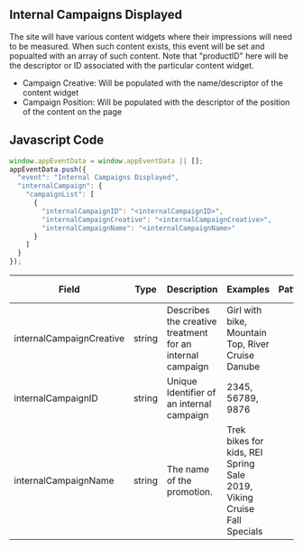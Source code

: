 ## Internal Campaigns Displayed

The site will have various content widgets where their impressions will need to be measured. When such content exists, this event will be set and popualted with an array of such content. Note that "productID" here will be the descriptor or ID associated with the particular content widget.

- Campaign Creative: Will be populated with the name/descriptor of the content widget
- Campaign Position: Will be populated with the descriptor of the position of the content on the page

## Javascript Code
```js
window.appEventData = window.appEventData || [];
appEventData.push({
  "event": "Internal Campaigns Displayed",
  "internalCampaign": {
    "campaignList": [
      {
        "internalCampaignID": "<internalCampaignID>",
        "internalCampaignCreative": "<internalCampaignCreative>",
        "internalCampaignName": "<internalCampaignName>"
      }
    ]
  }
});
```

|Field|Type|Description|Examples|Pattern|Min Length|Max Length|Minimum|Maximum|Multiple Of|
| --- | --- | --- | --- | --- | --- | --- | --- | --- | --- |
|internalCampaignCreative|string|Describes the creative treatment for an internal campaign|Girl with bike, Mountain Top, River Cruise Danube|||||||
|internalCampaignID|string|Unique Identifier of an internal campaign|2345, 56789, 9876|||||||
|internalCampaignName|string|The name of the promotion.|Trek bikes for kids, REI Spring Sale 2019, Viking Cruise Fall Specials|||||||
